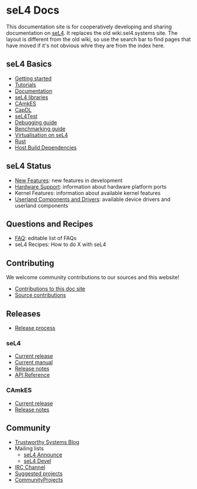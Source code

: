 # seL4 Docs
This documentation site is for cooperatively developing and sharing documentation on [seL4](http://sel4.systems).
It replaces the old wiki.sel4.systems site.  The layout is different from the old wiki, so use the search bar 
to find pages that have moved if it's not obvious whre they are from the index here.

## seL4 Basics


- [Getting started](GettingStarted.md)
- [Tutorials](Tutorials)
- [Documentation](Documentation.md)
- [seL4 libraries](SeL4Libraries.md)
- [CAmkES](CAmkES)
- [CapDL](CapDL.md)
- [seL4Test](seL4Test.md)
- [Debugging guide](DebuggingGuide.md)
- [Benchmarking guide](BenchmarkingGuide.md)
- [Virtualisation on seL4](VM)
- [Rust](Rust.md)
- [Host Build Dependencies](HostDependencies.md)

## seL4 Status

- [New Features](Status): new features in development
- [Hardware Support](Hardware): information about hardware
      platform ports
- Kernel Features: information about available kernel features
- [Userland Components and Drivers](UserlandComponents): available device drivers and
      userland components

## Questions and Recipes

- [FAQ](FrequentlyAskedQuestions): editable list of FAQs
- seL4 Recipes: How to do X with seL4

## Contributing

We welcome community contributions to our sources and this website!

- [Contributions to this doc site](DocsContributing)
- [Source contributions](Contributing)

## Releases

- [Release process](ReleaseProcess)

### seL4

- [Current release](https://github.com/seL4/seL4/releases/latest)
- [Current manual](http://sel4.systems/Info/Docs/seL4-manual-latest.pdf)
- [Release notes](sel4_release)
- [API Reference](/ApiDoc)

### CAmkES

- [Current release](https://github.com/seL4/camkes-tool/releases/latest)
- [Release notes](camkes_release)

## Community

- [Trustworthy Systems Blog](https://research.csiro.au/tsblog)
- Mailing lists
  - [seL4 Announce](https://sel4.systems/lists/listinfo/announce)
  - [seL4 Devel](https://sel4.systems/lists/listinfo/devel)
- [IRC Channel](IRCChannel)
- [Suggested projects](/SuggestedProjects)
- [CommunityProjects](/CommunityProjects)
